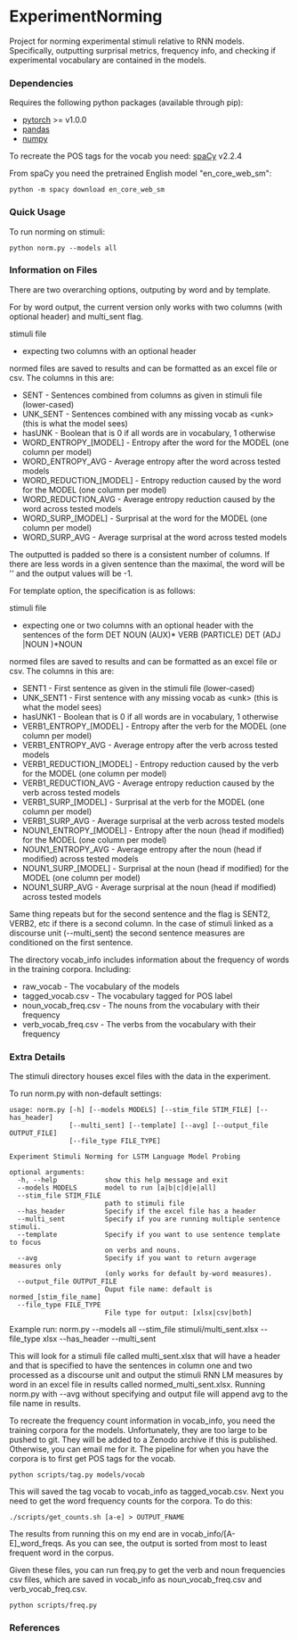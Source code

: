 # ExperimentNorming
Project for norming experimental stimuli relative to RNN models. Specifically, outputting 
surprisal metrics, frequency info, and checking if experimental vocabulary are contained 
in the models. 

### Dependencies
Requires the following python packages (available through pip):
* [pytorch](https://pytorch.org/) >= v1.0.0
* [pandas](https://pandas.pydata.org) 
* [numpy](https://numpy.org)

To recreate the POS tags for the vocab you need:
  [spaCy](https://spacy.io) v2.2.4

From spaCy you need the pretrained English model "en_core_web_sm":

    python -m spacy download en_core_web_sm


### Quick Usage
To run norming on stimuli:

    python norm.py --models all

### Information on Files
There are two overarching options, outputing by word and by template. 

For by word output, the current version only works with two columns (with optional header) and multi_sent flag.

stimuli file
* expecting two columns with an optional header  

normed files are saved to results and can be formatted as an excel file or csv. The columns in this
are:
* SENT - Sentences combined from columns as given in stimuli file (lower-cased)
* UNK_SENT - Sentences combined with any missing vocab as \<unk\> (this is what the model sees)
* hasUNK - Boolean that is 0 if all words are in vocabulary, 1 otherwise
* WORD_ENTROPY_[MODEL] - Entropy after the word for the MODEL (one column per model)
* WORD_ENTROPY_AVG - Average entropy after the word across tested models
* WORD_REDUCTION_[MODEL] - Entropy reduction caused by the word for the MODEL (one column per model)
* WORD_REDUCTION_AVG - Average entropy reduction caused by the word across tested models
* WORD_SURP_[MODEL] - Surprisal at the word for the MODEL (one column per model)
* WORD_SURP_AVG - Average surprisal at the word across tested models

The outputted is padded so there is a consistent number of columns. If there are less words in a given 
sentence than the maximal, the word will be '' and the output values will be -1.


For template option, the specification is as follows:

stimuli file
* expecting one or two columns with an optional header with the sentences of the form DET NOUN (AUX)* VERB (PARTICLE) DET (ADJ |NOUN )\*NOUN 

normed files are saved to results and can be formatted as an excel file or csv. The columns in this
are:
* SENT1 - First sentence as given in the stimuli file (lower-cased)
* UNK_SENT1 - First sentence with any missing vocab as \<unk\> (this is what the model sees)
* hasUNK1 - Boolean that is 0 if all words are in vocabulary, 1 otherwise
* VERB1_ENTROPY_[MODEL] - Entropy after the verb for the MODEL (one column per model)
* VERB1_ENTROPY_AVG - Average entropy after the verb across tested models
* VERB1_REDUCTION_[MODEL] - Entropy reduction caused by the verb for the MODEL (one column per model)
* VERB1_REDUCTION_AVG - Average entropy reduction caused by the verb across tested models
* VERB1_SURP_[MODEL] - Surprisal at the verb for the MODEL (one column per model)
* VERB1_SURP_AVG - Average surprisal at the verb across tested models
* NOUN1_ENTROPY_[MODEL] - Entropy after the noun (head if modified) for the MODEL (one column per model)
* NOUN1_ENTROPY_AVG - Average entropy after the noun (head if modified) across tested models
* NOUN1_SURP_[MODEL] - Surprisal at the noun (head if modified) for the MODEL (one column per model)
* NOUN1_SURP_AVG - Average surprisal at the noun (head if modified) across tested models

Same thing repeats but for the second sentence and the flag is SENT2, VERB2, etc 
if there is a second column. In the case of stimuli linked as a discourse unit 
(--multi_sent) the second sentence measures are conditioned on the first sentence.

The directory vocab_info includes information about the frequency of words in 
the training corpora. Including: 
* raw_vocab - The vocabulary of the models
* tagged_vocab.csv - The vocabulary tagged for POS label
* noun_vocab_freq.csv - The nouns from the vocabulary with their frequency
* verb_vocab_freq.csv - The verbs from the vocabulary with their frequency

### Extra Details
The stimuli directory houses excel files with the data in the experiment. 

To run norm.py with non-default settings:
                
    usage: norm.py [-h] [--models MODELS] [--stim_file STIM_FILE] [--has_header]
                   [--multi_sent] [--template] [--avg] [--output_file OUTPUT_FILE]
                   [--file_type FILE_TYPE]

    Experiment Stimuli Norming for LSTM Language Model Probing

    optional arguments:
      -h, --help            show this help message and exit
      --models MODELS       model to run [a|b|c|d|e|all]
      --stim_file STIM_FILE
                            path to stimuli file
      --has_header          Specify if the excel file has a header
      --multi_sent          Specify if you are running multiple sentence stimuli.
      --template            Specify if you want to use sentence template to focus
                            on verbs and nouns.
      --avg                 Specify if you want to return avgerage measures only
                            (only works for default by-word measures).
      --output_file OUTPUT_FILE
                            Ouput file name: default is normed_[stim_file_name]
      --file_type FILE_TYPE
                            File type for output: [xlsx|csv|both]


Example run:
        norm.py --models all --stim_file stimuli/multi_sent.xlsx --file_type xlsx --has_header --multi_sent

This will look for a stimuli file called multi_sent.xlsx that will have a header and that 
is specified to have the sentences in column one and two processed as a discourse unit
and output the stimuli RNN LM measures by word in an excel file 
in results called normed_multi_sent.xlsx. Running norm.py with --avg without
specifying and output file will append avg to the file name in results.

To recreate the frequency count information in vocab_info, you need 
the training corpora for the models. Unfortunately, they
are too large to be pushed to git. They will be added 
to a Zenodo archive if this is published. Otherwise, you can email me for 
it. The pipeline for when you have the corpora is to first get POS tags
for the vocab. 

    python scripts/tag.py models/vocab

This will saved the tag vocab to vocab_info as tagged_vocab.csv. Next 
you need to get the word frequency counts for the corpora. To do this:

    ./scripts/get_counts.sh [a-e] > OUTPUT_FNAME

The results from running this on my end are in vocab_info/[A-E]_word_freqs.
As you can see, the output is sorted from most to least frequent word 
in the corpus.

Given these files, you can run freq.py to get the verb and noun frequencies
csv files, which are saved in vocab_info as noun_vocab_freq.csv and verb_vocab_freq.csv. 

    python scripts/freq.py

### References
